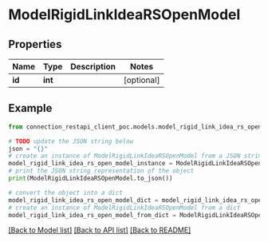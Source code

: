 # ModelRigidLinkIdeaRSOpenModel


## Properties

Name | Type | Description | Notes
------------ | ------------- | ------------- | -------------
**id** | **int** |  | [optional] 

## Example

```python
from connection_restapi_client_poc.models.model_rigid_link_idea_rs_open_model import ModelRigidLinkIdeaRSOpenModel

# TODO update the JSON string below
json = "{}"
# create an instance of ModelRigidLinkIdeaRSOpenModel from a JSON string
model_rigid_link_idea_rs_open_model_instance = ModelRigidLinkIdeaRSOpenModel.from_json(json)
# print the JSON string representation of the object
print(ModelRigidLinkIdeaRSOpenModel.to_json())

# convert the object into a dict
model_rigid_link_idea_rs_open_model_dict = model_rigid_link_idea_rs_open_model_instance.to_dict()
# create an instance of ModelRigidLinkIdeaRSOpenModel from a dict
model_rigid_link_idea_rs_open_model_from_dict = ModelRigidLinkIdeaRSOpenModel.from_dict(model_rigid_link_idea_rs_open_model_dict)
```
[[Back to Model list]](../README.md#documentation-for-models) [[Back to API list]](../README.md#documentation-for-api-endpoints) [[Back to README]](../README.md)


